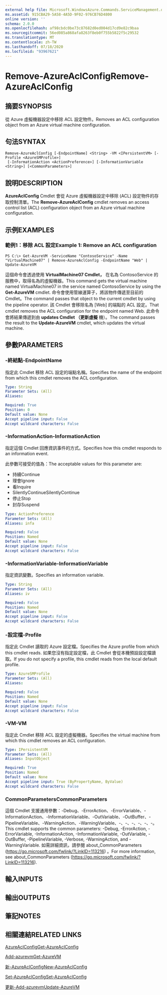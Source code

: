 ```yaml
---
external help file: Microsoft.WindowsAzure.Commands.ServiceManagement.dll-Help.xml
ms.assetid: 915CBA29-5A58-4A5D-9F02-976CB76D4800
online version: ''
schema: 2.0.0
ms.openlocfilehash: af98cbdc0be73c87682d0ed004d17cd9e82c9baa
ms.sourcegitcommit: 56ed085a868afa8263f8eb0f755b5822f5c29532
ms.translationtype: MT
ms.contentlocale: zh-TW
ms.lasthandoff: 07/18/2020
ms.locfileid: "93967621"
---
```

# <span data-ttu-id="686c0-101">Remove-AzureAclConfig</span><span class="sxs-lookup"><span data-stu-id="686c0-101">Remove-AzureAclConfig</span></span>

## <span data-ttu-id="686c0-102">摘要</span><span class="sxs-lookup"><span data-stu-id="686c0-102">SYNOPSIS</span></span>
<span data-ttu-id="686c0-103">從 Azure 虛擬機器設定中移除 ACL 設定物件。</span><span class="sxs-lookup"><span data-stu-id="686c0-103">Removes an ACL configuration object from an Azure virtual machine configuration.</span></span>

## <span data-ttu-id="686c0-104">句法</span><span class="sxs-lookup"><span data-stu-id="686c0-104">SYNTAX</span></span>

```
Remove-AzureAclConfig [-EndpointName] <String> -VM <IPersistentVM> [-Profile <AzureSMProfile>]
 [-InformationAction <ActionPreference>] [-InformationVariable <String>] [<CommonParameters>]
```

## <span data-ttu-id="686c0-105">說明</span><span class="sxs-lookup"><span data-stu-id="686c0-105">DESCRIPTION</span></span>
<span data-ttu-id="686c0-106">**AzureAclConfig** Cmdlet 會從 Azure 虛擬機器設定中移除 (ACL) 設定物件的存取控制清單。</span><span class="sxs-lookup"><span data-stu-id="686c0-106">The **Remove-AzureAclConfig** cmdlet removes an access control list (ACL) configuration object from an Azure virtual machine configuration.</span></span>

## <span data-ttu-id="686c0-107">示例</span><span class="sxs-lookup"><span data-stu-id="686c0-107">EXAMPLES</span></span>

### <span data-ttu-id="686c0-108">範例1：移除 ACL 設定</span><span class="sxs-lookup"><span data-stu-id="686c0-108">Example 1: Remove an ACL configuration</span></span>
```
PS C:\> Get-AzureVM -ServiceName "ContosoService" -Name "VirtualMachine07" | Remove-AzureAclConfig -EndpointName "Web" | Update-AzureVM
```

<span data-ttu-id="686c0-109">這個命令會透過使用 **VirtualMachine07 Cmdlet，** 在名為 ContosoService 的服務中，取得名為的虛擬機器。</span><span class="sxs-lookup"><span data-stu-id="686c0-109">This command gets the virtual machine named VirtualMachine07 in the service named ContosoService by using the **Get-AzureVM** cmdlet.</span></span>
<span data-ttu-id="686c0-110">命令會使用管線運算子，將該物件傳遞至目前的 Cmdlet。</span><span class="sxs-lookup"><span data-stu-id="686c0-110">The command passes that object to the current cmdlet by using the pipeline operator.</span></span>
<span data-ttu-id="686c0-111">該 Cmdlet 會移除名為 [Web] 的端點的 ACL 設定。</span><span class="sxs-lookup"><span data-stu-id="686c0-111">That cmdlet removes the ACL configuration for the endpoint named Web.</span></span>
<span data-ttu-id="686c0-112">此命令會將結果傳遞到由 **updates Cmdlet （更新虛擬** 機）。</span><span class="sxs-lookup"><span data-stu-id="686c0-112">The command passes the result to the **Update-AzureVM** cmdlet, which updates the virtual machine.</span></span>

## <span data-ttu-id="686c0-113">參數</span><span class="sxs-lookup"><span data-stu-id="686c0-113">PARAMETERS</span></span>

### <span data-ttu-id="686c0-114">-終結點</span><span class="sxs-lookup"><span data-stu-id="686c0-114">-EndpointName</span></span>
<span data-ttu-id="686c0-115">指定此 Cmdlet 移除 ACL 設定的端點名稱。</span><span class="sxs-lookup"><span data-stu-id="686c0-115">Specifies the name of the endpoint from which this cmdlet removes the ACL configuration.</span></span>

```yaml
Type: String
Parameter Sets: (All)
Aliases: 

Required: True
Position: 0
Default value: None
Accept pipeline input: False
Accept wildcard characters: False
```

### <span data-ttu-id="686c0-116">-InformationAction</span><span class="sxs-lookup"><span data-stu-id="686c0-116">-InformationAction</span></span>
<span data-ttu-id="686c0-117">指定這個 Cmdlet 回應資訊事件的方式。</span><span class="sxs-lookup"><span data-stu-id="686c0-117">Specifies how this cmdlet responds to an information event.</span></span>

<span data-ttu-id="686c0-118">此參數可接受的值為：</span><span class="sxs-lookup"><span data-stu-id="686c0-118">The acceptable values for this parameter are:</span></span>

- <span data-ttu-id="686c0-119">持續</span><span class="sxs-lookup"><span data-stu-id="686c0-119">Continue</span></span>
- <span data-ttu-id="686c0-120">理會</span><span class="sxs-lookup"><span data-stu-id="686c0-120">Ignore</span></span>
- <span data-ttu-id="686c0-121">看</span><span class="sxs-lookup"><span data-stu-id="686c0-121">Inquire</span></span>
- <span data-ttu-id="686c0-122">SilentlyContinue</span><span class="sxs-lookup"><span data-stu-id="686c0-122">SilentlyContinue</span></span>
- <span data-ttu-id="686c0-123">停止</span><span class="sxs-lookup"><span data-stu-id="686c0-123">Stop</span></span>
- <span data-ttu-id="686c0-124">封存</span><span class="sxs-lookup"><span data-stu-id="686c0-124">Suspend</span></span>

```yaml
Type: ActionPreference
Parameter Sets: (All)
Aliases: infa

Required: False
Position: Named
Default value: None
Accept pipeline input: False
Accept wildcard characters: False
```

### <span data-ttu-id="686c0-125">-InformationVariable</span><span class="sxs-lookup"><span data-stu-id="686c0-125">-InformationVariable</span></span>
<span data-ttu-id="686c0-126">指定資訊變數。</span><span class="sxs-lookup"><span data-stu-id="686c0-126">Specifies an information variable.</span></span>

```yaml
Type: String
Parameter Sets: (All)
Aliases: iv

Required: False
Position: Named
Default value: None
Accept pipeline input: False
Accept wildcard characters: False
```

### <span data-ttu-id="686c0-127">-設定檔</span><span class="sxs-lookup"><span data-stu-id="686c0-127">-Profile</span></span>
<span data-ttu-id="686c0-128">指定此 Cmdlet 讀取的 Azure 設定檔。</span><span class="sxs-lookup"><span data-stu-id="686c0-128">Specifies the Azure profile from which this cmdlet reads.</span></span>
<span data-ttu-id="686c0-129">如果您沒有指定設定檔，此 Cmdlet 會從本機預設設定檔讀取。</span><span class="sxs-lookup"><span data-stu-id="686c0-129">If you do not specify a profile, this cmdlet reads from the local default profile.</span></span>

```yaml
Type: AzureSMProfile
Parameter Sets: (All)
Aliases: 

Required: False
Position: Named
Default value: None
Accept pipeline input: False
Accept wildcard characters: False
```

### <span data-ttu-id="686c0-130">-VM</span><span class="sxs-lookup"><span data-stu-id="686c0-130">-VM</span></span>
<span data-ttu-id="686c0-131">指定此 Cmdlet 移除 ACL 設定的虛擬機器。</span><span class="sxs-lookup"><span data-stu-id="686c0-131">Specifies the virtual machine from which this cmdlet removes an ACL configuration.</span></span>

```yaml
Type: IPersistentVM
Parameter Sets: (All)
Aliases: InputObject

Required: True
Position: Named
Default value: None
Accept pipeline input: True (ByPropertyName, ByValue)
Accept wildcard characters: False
```

### <span data-ttu-id="686c0-132">CommonParameters</span><span class="sxs-lookup"><span data-stu-id="686c0-132">CommonParameters</span></span>
<span data-ttu-id="686c0-133">這個 Cmdlet 支援通用參數：-Debug、-ErrorAction、-ErrorVariable、-InformationAction、-InformationVariable、-OutVariable、-OutBuffer、-PipelineVariable、-WarningAction、-WarningVariable、-、-、-、-、-、-。</span><span class="sxs-lookup"><span data-stu-id="686c0-133">This cmdlet supports the common parameters: -Debug, -ErrorAction, -ErrorVariable, -InformationAction, -InformationVariable, -OutVariable, -OutBuffer, -PipelineVariable, -Verbose, -WarningAction, and -WarningVariable.</span></span> <span data-ttu-id="686c0-134">如需詳細資訊，請參閱 about_CommonParameters (https://go.microsoft.com/fwlink/?LinkID=113216) 。</span><span class="sxs-lookup"><span data-stu-id="686c0-134">For more information, see about_CommonParameters (https://go.microsoft.com/fwlink/?LinkID=113216).</span></span>

## <span data-ttu-id="686c0-135">輸入</span><span class="sxs-lookup"><span data-stu-id="686c0-135">INPUTS</span></span>

## <span data-ttu-id="686c0-136">輸出</span><span class="sxs-lookup"><span data-stu-id="686c0-136">OUTPUTS</span></span>

## <span data-ttu-id="686c0-137">筆記</span><span class="sxs-lookup"><span data-stu-id="686c0-137">NOTES</span></span>

## <span data-ttu-id="686c0-138">相關連結</span><span class="sxs-lookup"><span data-stu-id="686c0-138">RELATED LINKS</span></span>

[<span data-ttu-id="686c0-139">AzureAclConfig</span><span class="sxs-lookup"><span data-stu-id="686c0-139">Get-AzureAclConfig</span></span>](./Get-AzureAclConfig.md)

[<span data-ttu-id="686c0-140">Add-azurevm</span><span class="sxs-lookup"><span data-stu-id="686c0-140">Get-AzureVM</span></span>](./Get-AzureVM.md)

[<span data-ttu-id="686c0-141">新-AzureAclConfig</span><span class="sxs-lookup"><span data-stu-id="686c0-141">New-AzureAclConfig</span></span>](./New-AzureAclConfig.md)

[<span data-ttu-id="686c0-142">Set-AzureAclConfig</span><span class="sxs-lookup"><span data-stu-id="686c0-142">Set-AzureAclConfig</span></span>](./Set-AzureAclConfig.md)

[<span data-ttu-id="686c0-143">更新-Add-azurevm</span><span class="sxs-lookup"><span data-stu-id="686c0-143">Update-AzureVM</span></span>](./Update-AzureVM.md)


